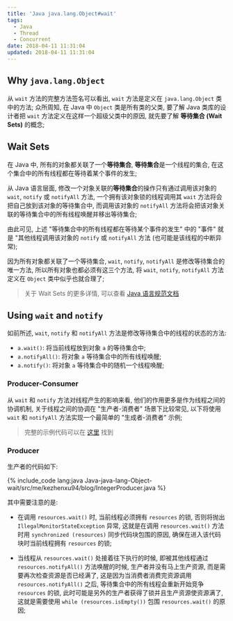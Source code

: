 ```yaml
---
title: 'Java java.lang.Object#wait'
tags:
  - Java
  - Thread
  - Concurrent
date: 2018-04-11 11:31:04
updated: 2018-04-11 11:31:04
---
```



## Why `java.lang.Object`

从 `wait` 方法的完整方法签名可以看出, `wait` 方法是定义在 `java.lang.Object` 类中的方法; 众所周知, 在 Java 中 `Object` 类是所有类的父类, 要了解 Java 类库的设计者把 `wait` 方法定义在这样一个超级父类中的原因, 就先要了解 **等待集合 (Wait Sets)** 的概念;

## Wait Sets

在 Java 中, 所有的对象都关联了一个**等待集合**, **等待集合**是一个线程的集合, 在这个集合中的所有线程都在等待着某个事件的发生;

从 Java 语言层面, 修改一个对象关联的**等待集合**的操作只有通过调用该对象的 `wait`, `notify` 或 `notifyAll` 方法, 一个拥有该对象锁的线程调用其 `wait` 方法将会把自己放到该对象的等待集合中, 而调用该对象的 `notifyAll` 方法将会把该对象关联的等待集合中的所有线程唤醒并移出等待集合;
	
由此可见, 上述 "等待集合中的所有线程都在等待某个事件的发生" 中的 "事件" 就是 "其他线程调用该对象的 `notify` 或 `notifyAll` 方法 (也可能是该线程的中断异常);

因为所有对象都关联了一个等待集合, `wait`, `notify`, `notifyAll` 是修改等待集合的唯一方法, 所以所有对象也都必须有这三个方法, 将 `wait`, `notify`, `notifyAll` 方法定义在 `Object` 类中似乎也就合理了;

> 关于 Wait Sets 的更多详情, 可以查看 [Java 语言规范文档](https://docs.oracle.com/javase/specs/jls/se8/html/jls-17.html#jls-17.2)

## Using `wait` and `notify`

如前所述, `wait`, `notify` 和 `notifyAll` 方法是修改等待集合中的线程的状态的方法: 

- `a.wait()`: 将当前线程放到对象 `a` 的等待集合中;
- `a.notifyAll()`: 将对象 `a` 等待集合中的所有线程唤醒;
- `a.notify()`: 将对象 `a` 等待集合中的随机一个线程唤醒;

### Producer-Consumer

从 `wait` 和 `notify` 方法对线程产生的影响来看, 他们的作用更多是作为线程之间的协调机制, 关于线程之间的协调在 "生产者-消费者" 场景下比较常见, 以下将使用 `wait` 和 `notifyAll` 方法实现一个最简单的 "生成者-消费者" 示例;

> 完整的示例代码可以在 [这里](https://github.com/kezhenxu94/blog-code/tree/master/Java-java-lang-Object-wait) 找到

### Producer

生产者的代码如下:

{% include_code lang:java Java-java-lang-Object-wait/src/me/kezhenxu94/blog/IntegerProducer.java %}

其中需要注意的是:

- 在调用 `resources.wait()` 时, 当前线程必须拥有 `resources` 的锁, 否则将抛出 `IllegalMonitorStateException` 异常, 这就是在调用 `resources.wait()` 方法时用 `synchronized (resources)` 同步代码块包围的原因, 确保在进入该代码块时当前线程拥有 `resources` 的锁;

- 当线程从 `resources.wait()` 处接着往下执行的时候, 即被其他线程通过 `resources.notifyAll()` 方法唤醒的时候, 生产者并没有马上生产资源, 而是需要再次检查资源是否已经满了, 这是因为当消费者消费完资源调用 `resources.notifyAll()` 之后, 等待集合中的所有线程会重新开始竞争 `resources` 的锁, 此时可能是另外的生产者获得了锁并且生产资源使资源满了, 这就是需要使用 `while (resources.isEmpty())` 包围 `resources.wait()` 的原因;
